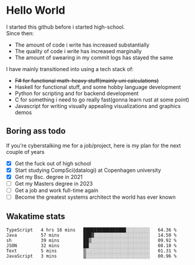 # Hello World

I started this github before i started high-school.  
Since then:
- The amount of code i write has increased substantially
- The quality of code i write has increased marginally
- The amount of swearing in my commit logs has stayed the same

I have mainly transitioned into using a tech stack of:
- ~~F# for functional math-heavy stuff(mainly uni calculations)~~
- Haskell for functional stuff, and some hobby language development
- Python for scripting and for backend development
- C for something i need to go really fast(gonna learn rust at some point)
- Javascript for writing visually appealing visualizations and graphics demos

## Boring ass todo
If you're cyberstalking me for a job/project, here is my plan for the next couple of years
- [x] Get the fuck out of high school
- [x] Start studying CompSci(datalogi) at Copenhagen university
- [x] Get my Bsc. degree in 2021
- [ ] Get my Masters degree in 2023
- [ ] Get a job and work full-time again
- [ ] Become the greatest systems architect the world has ever known

## Wakatime stats
<!--START_SECTION:waka-->

```text
TypeScript   4 hrs 16 mins   ████████████████░░░░░░░░░   64.36 %
Java         57 mins         ███▓░░░░░░░░░░░░░░░░░░░░░   14.50 %
sh           39 mins         ██▒░░░░░░░░░░░░░░░░░░░░░░   09.92 %
JSON         32 mins         ██░░░░░░░░░░░░░░░░░░░░░░░   08.10 %
Text         5 mins          ▒░░░░░░░░░░░░░░░░░░░░░░░░   01.31 %
JavaScript   3 mins          ▒░░░░░░░░░░░░░░░░░░░░░░░░   00.96 %
```

<!--END_SECTION:waka-->
